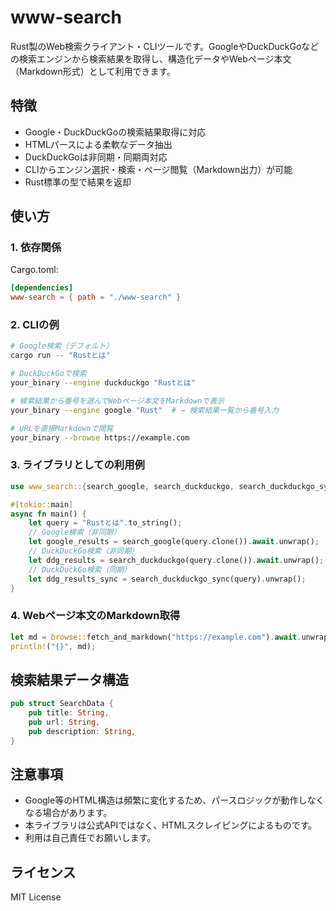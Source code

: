 # www-search

Rust製のWeb検索クライアント・CLIツールです。GoogleやDuckDuckGoなどの検索エンジンから検索結果を取得し、構造化データやWebページ本文（Markdown形式）として利用できます。

## 特徴
- Google・DuckDuckGoの検索結果取得に対応
- HTMLパースによる柔軟なデータ抽出
- DuckDuckGoは非同期・同期両対応
- CLIからエンジン選択・検索・ページ閲覧（Markdown出力）が可能
- Rust標準の型で結果を返却

## 使い方

### 1. 依存関係
Cargo.toml:
```toml
[dependencies]
www-search = { path = "./www-search" }
```

### 2. CLIの例
```sh
# Google検索（デフォルト）
cargo run -- "Rustとは"

# DuckDuckGoで検索
your_binary --engine duckduckgo "Rustとは"

# 検索結果から番号を選んでWebページ本文をMarkdownで表示
your_binary --engine google "Rust"  # → 検索結果一覧から番号入力

# URLを直接Markdownで閲覧
your_binary --browse https://example.com
```

### 3. ライブラリとしての利用例
```rust
use www_search::{search_google, search_duckduckgo, search_duckduckgo_sync, SearchData};

#[tokio::main]
async fn main() {
    let query = "Rustとは".to_string();
    // Google検索（非同期）
    let google_results = search_google(query.clone()).await.unwrap();
    // DuckDuckGo検索（非同期）
    let ddg_results = search_duckduckgo(query.clone()).await.unwrap();
    // DuckDuckGo検索（同期）
    let ddg_results_sync = search_duckduckgo_sync(query).unwrap();
}
```

### 4. Webページ本文のMarkdown取得
```rust
let md = browse::fetch_and_markdown("https://example.com").await.unwrap();
println!("{}", md);
```

## 検索結果データ構造
```rust
pub struct SearchData {
    pub title: String,
    pub url: String,
    pub description: String,
}
```

## 注意事項
- Google等のHTML構造は頻繁に変化するため、パースロジックが動作しなくなる場合があります。
- 本ライブラリは公式APIではなく、HTMLスクレイピングによるものです。
- 利用は自己責任でお願いします。

## ライセンス
MIT License
